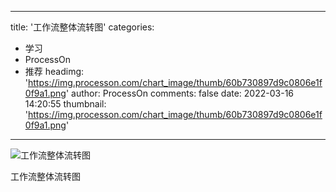 
---
title: '工作流整体流转图'
categories: 
 - 学习
 - ProcessOn
 - 推荐
headimg: 'https://img.processon.com/chart_image/thumb/60b730897d9c0806e1f0f9a1.png'
author: ProcessOn
comments: false
date: 2022-03-16 14:20:55
thumbnail: 'https://img.processon.com/chart_image/thumb/60b730897d9c0806e1f0f9a1.png'
---

<div>   
<img class="thumb" alt="工作流整体流转图" src="https://img.processon.com/chart_image/thumb/60b730897d9c0806e1f0f9a1.png" referrerpolicy="no-referrer">
<p>工作流整体流转图</p>  
</div>
            